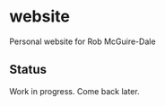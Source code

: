 website
=======

Personal website for Rob McGuire-Dale


Status
------

Work in progress. Come back later.
